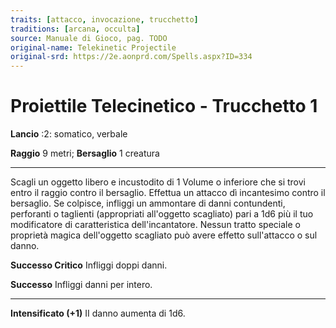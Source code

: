 ```yaml
---
traits: [attacco, invocazione, trucchetto]
traditions: [arcana, occulta]
source: Manuale di Gioco, pag. TODO
original-name: Telekinetic Projectile
original-srd: https://2e.aonprd.com/Spells.aspx?ID=334
---
```


# Proiettile Telecinetico - Trucchetto 1

**Lancio** :2: somatico, verbale

**Raggio** 9 metri; **Bersaglio** 1 creatura

---

Scagli un oggetto libero e incustodito di 1 Volume o inferiore che si trovi
entro il raggio contro il bersaglio. Effettua un attacco dì incantesimo contro
il bersaglio. Se colpisce, infliggi un ammontare di danni contundenti,
perforanti o taglienti (appropriati all'oggetto scagliato) pari a 1d6 più il tuo
modificatore di caratteristica dell'incantatore. Nessun tratto speciale o
proprietà magica dell'oggetto scagliato può avere effetto sull'attacco o sul
danno.

**Successo Critico** Infliggi doppi danni.

**Successo** Infliggi danni per intero.

---

**Intensificato (+1)** II danno aumenta di 1d6.
